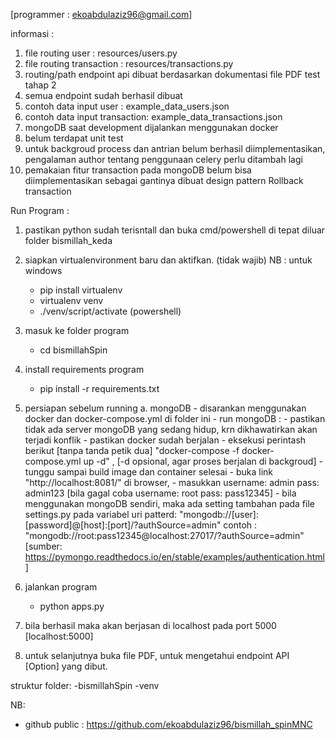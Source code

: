 [programmer : ekoabdulaziz96@gmail.com]

informasi : 
 1. file routing user           : resources/users.py
 2. file routing transaction    : resources/transactions.py
 3. routing/path endpoint api dibuat berdasarkan dokumentasi file PDF test tahap 2
 4. semua endpoint sudah berhasil dibuat
 5. contoh data input user      : example_data_users.json
 6. contoh data input transaction: example_data_transactions.json
 7. mongoDB saat development dijalankan menggunakan docker 
 8. belum terdapat unit test
 9. untuk backgroud process dan antrian belum berhasil diimplementasikan, pengalaman author tentang penggunaan celery perlu ditambah lagi
 10. pemakaian fitur transaction pada mongoDB belum bisa diimplementasikan sebagai gantinya dibuat design pattern Rollback transaction


Run Program : 
1. pastikan python sudah terisntall dan buka cmd/powershell di tepat diluar folder bismillah_keda
2. siapkan virtualenvironment baru dan aktifkan. (tidak wajib)
   NB : untuk windows
    - pip install virtualenv
    - virtualenv venv
    - ./venv/script/activate  (powershell)
4. masuk ke folder program 
    - cd bismillahSpin
3. install requirements program
    - pip install -r requirements.txt
4. persiapan sebelum running
    a. mongoDB
        - disarankan menggunakan docker dan docker-compose.yml di folder ini
        - run mongoDB :
            - pastikan tidak ada server mongoDB yang sedang hidup, krn dikhawatirkan akan terjadi konflik
            - pastikan docker sudah berjalan
            - eksekusi perintash berikut [tanpa tanda petik dua] 
                "docker-compose -f docker-compose.yml up -d" , [-d opsional, agar proses berjalan di backgroud]
            - tunggu sampai build image dan container selesai
            - buka link "http://localhost:8081/" di browser,
            -  masukkan username: admin pass: admin123 [bila gagal coba username: root pass: pass12345]
        - bila menggunakan mongoDB sendiri, maka ada setting tambahan pada file settings.py pada variabel uri
            patterd: "mongodb://[user]:[password]@[host]:[port]/?authSource=admin"
            contoh : "mongodb://root:pass12345@localhost:27017/?authSource=admin"
            [sumber: https://pymongo.readthedocs.io/en/stable/examples/authentication.html]

5. jalankan program
    - python apps.py
6. bila berhasil maka akan berjasan di localhost pada port 5000  [localhost:5000]
7. untuk selanjutnya buka file PDF, untuk mengetahui endpoint API [Option] yang dibut.

struktur folder:
-bismillahSpin
-venv

NB:
- github public : https://github.com/ekoabdulaziz96/bismillah_spinMNC